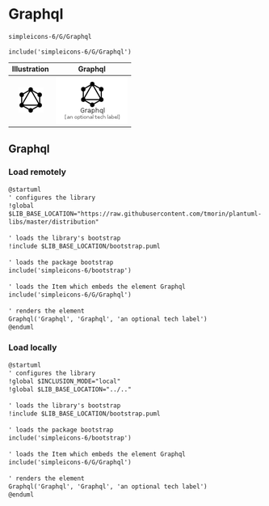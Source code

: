 # Graphql


```text
simpleicons-6/G/Graphql
```

```text
include('simpleicons-6/G/Graphql')
```



| Illustration | Graphql |
| :---: | :---: |
| ![illustration for Illustration](../../simpleicons-6/G/Graphql.png) | ![illustration for Graphql](../../simpleicons-6/G/Graphql.Local.png) |




## Graphql

### Load remotely
```plantuml
@startuml
' configures the library
!global $LIB_BASE_LOCATION="https://raw.githubusercontent.com/tmorin/plantuml-libs/master/distribution"

' loads the library's bootstrap
!include $LIB_BASE_LOCATION/bootstrap.puml

' loads the package bootstrap
include('simpleicons-6/bootstrap')

' loads the Item which embeds the element Graphql
include('simpleicons-6/G/Graphql')

' renders the element
Graphql('Graphql', 'Graphql', 'an optional tech label')
@enduml
```

### Load locally
```plantuml
@startuml
' configures the library
!global $INCLUSION_MODE="local"
!global $LIB_BASE_LOCATION="../.."

' loads the library's bootstrap
!include $LIB_BASE_LOCATION/bootstrap.puml

' loads the package bootstrap
include('simpleicons-6/bootstrap')

' loads the Item which embeds the element Graphql
include('simpleicons-6/G/Graphql')

' renders the element
Graphql('Graphql', 'Graphql', 'an optional tech label')
@enduml
```

